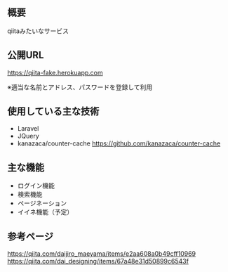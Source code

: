 ## 概要
qiitaみたいなサービス

## 公開URL
https://qiita-fake.herokuapp.com

※適当な名前とアドレス、パスワードを登録して利用

## 使用している主な技術
- Laravel
- JQuery
- kanazaca/counter-cache
https://github.com/kanazaca/counter-cache

## 主な機能
- ログイン機能
- 検索機能
- ページネーション
- イイネ機能（予定）

## 参考ページ
https://qiita.com/daijiro_maeyama/items/e2aa608a0b49cff10969
https://qiita.com/dai_designing/items/67a48e31d50899c6543f

